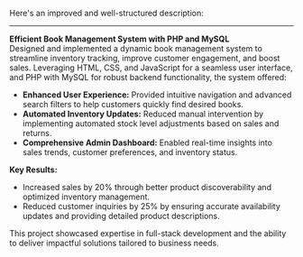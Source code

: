 Here's an improved and well-structured description:

---

**Efficient Book Management System with PHP and MySQL**  
Designed and implemented a dynamic book management system to streamline inventory tracking, improve customer engagement, and boost sales. Leveraging HTML, CSS, and JavaScript for a seamless user interface, and PHP with MySQL for robust backend functionality, the system offered:  

- **Enhanced User Experience:** Provided intuitive navigation and advanced search filters to help customers quickly find desired books.  
- **Automated Inventory Updates:** Reduced manual intervention by implementing automated stock level adjustments based on sales and returns.  
- **Comprehensive Admin Dashboard:** Enabled real-time insights into sales trends, customer preferences, and inventory status.  

**Key Results:**  
- Increased sales by 20% through better product discoverability and optimized inventory management.  
- Reduced customer inquiries by 25% by ensuring accurate availability updates and providing detailed product descriptions.  

This project showcased expertise in full-stack development and the ability to deliver impactful solutions tailored to business needs.  
